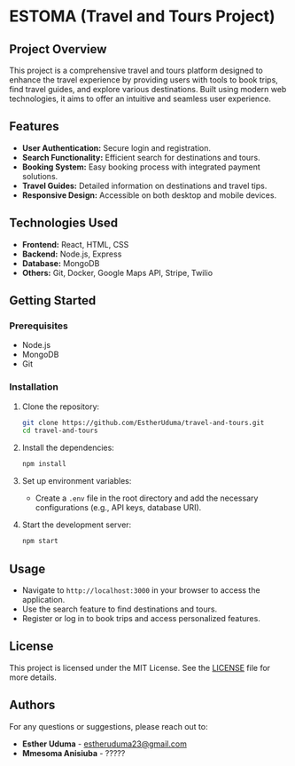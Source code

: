 # ESTOMA (Travel and Tours Project)

## Project Overview
This project is a comprehensive travel and tours platform designed to enhance the travel experience by providing users with tools to book trips, find travel guides, and explore various destinations. Built using modern web technologies, it aims to offer an intuitive and seamless user experience.

## Features
- **User Authentication:** Secure login and registration.
- **Search Functionality:** Efficient search for destinations and tours.
- **Booking System:** Easy booking process with integrated payment solutions.
- **Travel Guides:** Detailed information on destinations and travel tips.
- **Responsive Design:** Accessible on both desktop and mobile devices.

## Technologies Used
- **Frontend:** React, HTML, CSS
- **Backend:** Node.js, Express
- **Database:** MongoDB
- **Others:** Git, Docker, Google Maps API, Stripe, Twilio

## Getting Started

### Prerequisites
- Node.js
- MongoDB
- Git

### Installation
1. Clone the repository:
    ```bash
    git clone https://github.com/EstherUduma/travel-and-tours.git
    cd travel-and-tours
    ```

2. Install the dependencies:
    ```bash
    npm install
    ```

3. Set up environment variables:
    - Create a `.env` file in the root directory and add the necessary configurations (e.g., API keys, database URI).

4. Start the development server:
    ```bash
    npm start
    ```

## Usage
- Navigate to `http://localhost:3000` in your browser to access the application.
- Use the search feature to find destinations and tours.
- Register or log in to book trips and access personalized features.

## License
This project is licensed under the MIT License. See the [LICENSE](LICENSE) file for more details.

## Authors
For any questions or suggestions, please reach out to:
- **Esther Uduma** - estheruduma23@gmail.com
- **Mmesoma Anisiuba** - ?????
